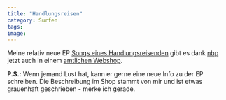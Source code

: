 ```yaml
---
title: "Handlungsreisen"
category: Surfen
tags: 
image: 
---
```


Meine relativ neue EP [Songs eines Handlungsreisenden](http://www.misantropolis.de/?inc=downloads&/musik=9) gibt es dank [nbp](http://www.nbp-online.de) jetzt auch in einem [amtlichen Webshop](http://www.nbp-online.de/nbp-online_v2/?content=shop_articledetails&article_nr=A011206296).  

  

**P.S.:** Wenn jemand Lust hat, kann er gerne eine neue Info zu der EP schreiben. Die Beschreibung im Shop stammt von mir und ist etwas grauenhaft geschrieben - merke ich gerade.